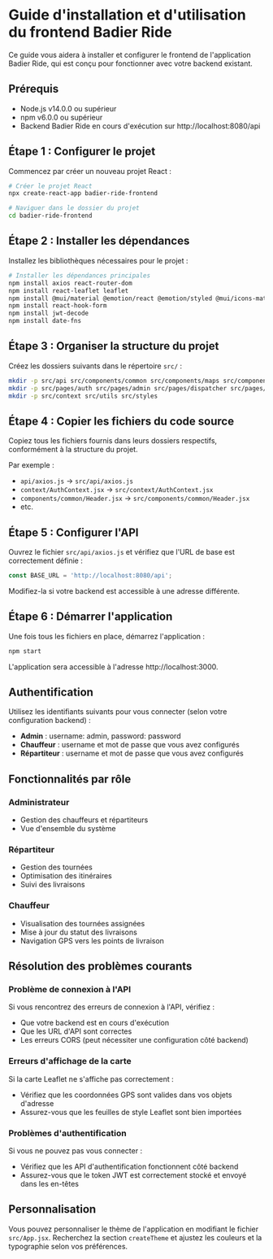 # Guide d'installation et d'utilisation du frontend Badier Ride

Ce guide vous aidera à installer et configurer le frontend de l'application Badier Ride, qui est conçu pour fonctionner avec votre backend existant.

## Prérequis

- Node.js v14.0.0 ou supérieur
- npm v6.0.0 ou supérieur
- Backend Badier Ride en cours d'exécution sur http://localhost:8080/api

## Étape 1 : Configurer le projet

Commencez par créer un nouveau projet React :

```bash
# Créer le projet React
npx create-react-app badier-ride-frontend

# Naviguer dans le dossier du projet
cd badier-ride-frontend
```

## Étape 2 : Installer les dépendances

Installez les bibliothèques nécessaires pour le projet :

```bash
# Installer les dépendances principales
npm install axios react-router-dom
npm install react-leaflet leaflet
npm install @mui/material @emotion/react @emotion/styled @mui/icons-material
npm install react-hook-form
npm install jwt-decode
npm install date-fns
```

## Étape 3 : Organiser la structure du projet

Créez les dossiers suivants dans le répertoire `src/` :

```bash
mkdir -p src/api src/components/common src/components/maps src/components/forms src/components/tables src/components/dashboard
mkdir -p src/pages/auth src/pages/admin src/pages/dispatcher src/pages/driver
mkdir -p src/context src/utils src/styles
```

## Étape 4 : Copier les fichiers du code source

Copiez tous les fichiers fournis dans leurs dossiers respectifs, conformément à la structure du projet. 

Par exemple :
- `api/axios.js` → `src/api/axios.js`
- `context/AuthContext.jsx` → `src/context/AuthContext.jsx`
- `components/common/Header.jsx` → `src/components/common/Header.jsx`
- etc.

## Étape 5 : Configurer l'API

Ouvrez le fichier `src/api/axios.js` et vérifiez que l'URL de base est correctement définie :

```javascript
const BASE_URL = 'http://localhost:8080/api';
```

Modifiez-la si votre backend est accessible à une adresse différente.

## Étape 6 : Démarrer l'application

Une fois tous les fichiers en place, démarrez l'application :

```bash
npm start
```

L'application sera accessible à l'adresse http://localhost:3000.

## Authentification

Utilisez les identifiants suivants pour vous connecter (selon votre configuration backend) :

- **Admin** : username: admin, password: password
- **Chauffeur** : username et mot de passe que vous avez configurés
- **Répartiteur** : username et mot de passe que vous avez configurés

## Fonctionnalités par rôle

### Administrateur
- Gestion des chauffeurs et répartiteurs
- Vue d'ensemble du système

### Répartiteur
- Gestion des tournées
- Optimisation des itinéraires
- Suivi des livraisons

### Chauffeur
- Visualisation des tournées assignées
- Mise à jour du statut des livraisons
- Navigation GPS vers les points de livraison

## Résolution des problèmes courants

### Problème de connexion à l'API
Si vous rencontrez des erreurs de connexion à l'API, vérifiez :
- Que votre backend est en cours d'exécution
- Que les URL d'API sont correctes
- Les erreurs CORS (peut nécessiter une configuration côté backend)

### Erreurs d'affichage de la carte
Si la carte Leaflet ne s'affiche pas correctement :
- Vérifiez que les coordonnées GPS sont valides dans vos objets d'adresse
- Assurez-vous que les feuilles de style Leaflet sont bien importées

### Problèmes d'authentification
Si vous ne pouvez pas vous connecter :
- Vérifiez que les API d'authentification fonctionnent côté backend
- Assurez-vous que le token JWT est correctement stocké et envoyé dans les en-têtes

## Personnalisation

Vous pouvez personnaliser le thème de l'application en modifiant le fichier `src/App.jsx`. Recherchez la section `createTheme` et ajustez les couleurs et la typographie selon vos préférences.